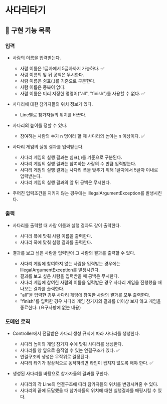 # 사다리타기
## 🚀 구현 기능 목록

### 입력
*  사람의 이름을 입력받는다.
    *  사람 이름은 1글자에서 5글자까지 가능하다. ✅
    *  사람 이름의 앞 뒤 공백은 무시한다.
    *  사람 이름은 쉼표(,)를 기준으로 구분한다.
    *  사람 이름은 중복이 없다.
    * 사람 이름은 미리 지정한 명령어("all", "finish")를 사용할 수 없다. ✅
*  사다리에 대한 참가자들의 위치 정보가 있다.
    *  Line별로 참가자들의 위치를 바꾼다.

*  사다리의 높이를 정할 수 있다.
    *  참여하는 사람의 수가 n 명이라 할 때 사다리의 높이는 n 이상이다. ✅

*  사다리 게임의 실행 결과를 입력받는다.
    *  사다리 게임의 실행 결과는 쉼표(,)를 기준으로 구분된다.
    *  사다리 게임의 실행 결과는 참여하는 사람의 수 만큼 입력받는다.
    *  사다리 게임의 실행 결과는 사다리 폭을 맞추기 위해 1글자에서 5글자 이내로 입력받는다.
    *  사다리 게임의 실행 결과의 앞 뒤 공백은 무시한다.

*  주어진 입력조건을 지키지 않는 경우에는 IllegalArgumentException를 발생시킨다.

### 출력
*  사다리를 출력할 때 사람 이름과 실행 결과도 같이 출력한다.
    *  사다리 폭에 맞춰 사람 이름을 출력한다.
    *  사다리 폭에 맞춰 실행 결과를 출력한다.

*  결과를 보고 싶은 사람을 입력받아 그 사람의 결과를 출력할 수 있다.
    *  사다리 게임에 참여하지 않는 사람을 입력받는 경우에는 IllegalArgumentException를 발생시킨다.
    *  결과를 보고 싶은 사람을 입력받을 때 공백은 무시한다.
    *  사다리 게임에 참여한 사람의 이름을 입력받은 경우 사다리 게임을 진행했을 때 나오는 결과를 출력한다.
    *  "all"을 입력한 경우 사다리 게임에 참여한 사람의 결과를 모두 출력한다.
    *  "finish"를 입력한 경우 사다리 게임 참가자의 결과를 더이상 보지 않고 게임을 종료한다. (요구사항에 없는 내용)

### 도메인 로직
*  Controller에서 전달받은 사다리 생성 규칙에 따라 사다리를 생성한다.
    *  사다리 높이와 게임 참가자 수에 맞춰 사다리를 생성한다.
    *  사다리를 양 옆으로 움직일 수 있는 연결구조가 있다. ✅
    *  연결구조의 생성은 무작위로 결정된다.
    *  사다리 타기가 정상적으로 동작하려면 라인이 겹치지 않도록 해야 한다. ✅

*  생성된 사다리를 바탕으로 참가자들의 결과를 구한다.
    *  사다리의 각 Line의 연결구조에 따라 참가자들의 위치를 변경시켜줄 수 있다.
    *  사다리의 끝에 도달했을 때 참가자들의 위치에 대한 실행결과를 매핑시킬 수 있다.
